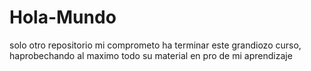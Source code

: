 # Hola-Mundo
solo otro repositorio
mi comprometo ha terminar este grandiozo curso, haprobechando al maximo todo su material en pro de mi aprendizaje 
